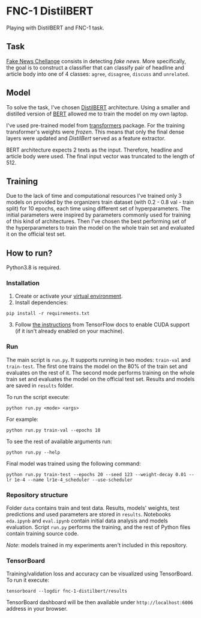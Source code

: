 # FNC-1 DistilBERT
Playing with DistilBERT and FNC-1 task.

## Task
[Fake News Chellange](http://www.fakenewschallenge.org/) consists in detecting _fake news_. 
More specifically, the goal is to construct a classifier that can classify pair of headline
and article body into one of 4 classes: `agree`, `disagree`, `discuss` and `unrelated`.

## Model
To solve the task, I've chosen [DistilBERT](https://arxiv.org/abs/1910.01108) architecture. Using
a smaller and distilled version of [BERT](https://arxiv.org/pdf/1810.04805.pdf) allowed me to
train the model on my own laptop.

I've used pre-trained model from [transformers](https://github.com/huggingface/transformers)
package. For the training transformer's weights were _frozen_. This means that only the final dense
layers were updated and _DistilBert_ served as a feature extractor.

BERT architecture expects 2 texts as the input. Therefore, headline and article body were
used. The final input vector was truncated to the length of 512.


## Training
Due to the lack of time and computational resources I've trained only 3 models on provided by
the organizers train dataset (with 0.2 - 0.8 val - train split) for 10 epochs, each time using
different set of hyperparameters. The initial parameters were inspired by parameters commonly used for
training of this kind of architectures. Then I've chosen the best performing set of
the hyperparameters to train the model on the whole train set and evaluated it on the official test set.

## How to run?
Python3.8 is required. 

### Installation
1. Create or activate your [virtual environment](https://docs.python.org/3/tutorial/venv.html).
2. Install dependencies:
```shell
pip install -r requirements.txt
```
3. Follow [the instructions](https://www.tensorflow.org/install/gpu)
   from TensorFlow docs to enable CUDA support (if it isn't already enabled on your machine).

### Run
The main script is `run.py`. It supports running in two modes: `train-val` and `train-test`.
The first one trains the model on the 80% of the train set and evaluates on the rest of it.
The second mode performs training on the whole train set and evaluates the model on the official
test set. Results and models are saved in `results` folder.

To run the script execute:
```shell
python run.py <mode> <args>
```
For example:
```shell
python run.py train-val --epochs 10
```
To see the rest of available arguments run:
```shell
python run.py --help
```

Final model was trained using the following command:
```shell
python run.py train-test --epochs 20 --seed 123 --weight-decay 0.01 --lr 1e-4 --name lr1e-4_scheduler --use-scheduler
```

### Repository structure
Folder `data` contains train and test data. Results, models' weights, test
predictions and used parameters are stored in `results`. Notebooks `eda.ipynb`
and `eval.ipynb` contain initial data analysis and models evaluation.
Script `run.py` performs the training, and the rest of Python files contain
training source code.

*Note*: models trained in my experiments aren't included in this repository.

### TensorBoard
Training/validation loss and accuracy can be visualized using TensorBoard. To run it execute:
```shell
tensorboard --logdir fnc-1-distilbert/results
```
TensorBoard dashboard will be then available under `http://localhost:6006` address in your browser.
